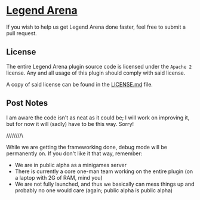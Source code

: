 [Legend Arena](http://thenamedev.net/legendarena/)
====

If you wish to help us get Legend Arena done faster, feel free to submit a pull request.

License
----

The entire Legend Arena plugin source code is licensed under the ```Apache 2``` license. Any and all usage of this plugin
should comply with said license.

A copy of said license can be found in the [LICENSE.md](https://notabug.org/ThePixelDev/LegendArena/src/master/LICENSE.md) file.

Post Notes
----

I am aware the code isn't as neat as it could be; I will work on improving it, but for now it will (sadly) have to be this way. Sorry!

/\/\/\/\/\/\/\/\

While we are getting the frameworking done, debug mode will be permanently on. If you don't like it that way, remember:

- We are in public alpha as a minigames server
- There is currently a core one-man team working on the entire plugin (on a laptop with 2G of RAM, mind you)
- We are not fully launched, and thus we basically can mess things up and probably no one would care (again; public alpha is public alpha)